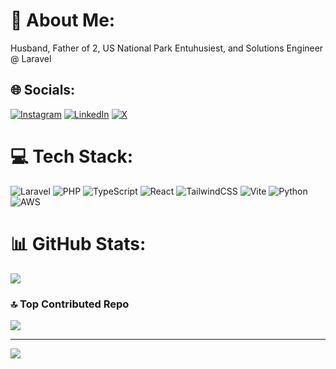 # 💫 About Me:
Husband, Father of 2, US National Park Entuhusiest, and Solutions Engineer @ Laravel

## 🌐 Socials:
[![Instagram](https://img.shields.io/badge/Instagram-%23E4405F.svg?logo=Instagram&logoColor=white)](https://instagram.com/dgarbs51) [![LinkedIn](https://img.shields.io/badge/LinkedIn-%230077B5.svg?logo=linkedin&logoColor=white)](https://linkedin.com/in/devon-garbalosa-799b9078) [![X](https://img.shields.io/badge/X-black.svg?logo=X&logoColor=white)](https://x.com/dgarbs51_) 

# 💻 Tech Stack:
![Laravel](https://img.shields.io/badge/laravel-%23FF2D20.svg?style=plastic&logo=laravel&logoColor=white) ![PHP](https://img.shields.io/badge/php-%23777BB4.svg?style=plastic&logo=php&logoColor=white) ![TypeScript](https://img.shields.io/badge/typescript-%23007ACC.svg?style=plastic&logo=typescript&logoColor=white) ![React](https://img.shields.io/badge/react-%2320232a.svg?style=plastic&logo=react&logoColor=%2361DAFB) ![TailwindCSS](https://img.shields.io/badge/tailwindcss-%2338B2AC.svg?style=plastic&logo=tailwind-css&logoColor=white) ![Vite](https://img.shields.io/badge/vite-%23646CFF.svg?style=plastic&logo=vite&logoColor=white)  ![Python](https://img.shields.io/badge/python-3670A0?style=plastic&logo=python&logoColor=ffdd54) ![AWS](https://img.shields.io/badge/AWS-%23FF9900.svg?style=plastic&logo=amazon-aws&logoColor=white)
# 📊 GitHub Stats:
![](https://github-readme-stats.vercel.app/api/top-langs/?username=DGarbs51&theme=darcula&hide_border=false&include_all_commits=false&count_private=false&layout=compact)

### 🔝 Top Contributed Repo
![](https://github-contributor-stats.vercel.app/api?username=DGarbs51&limit=5&theme=dark&combine_all_yearly_contributions=true)

---
[![](https://visitcount.itsvg.in/api?id=DGarbs51&icon=0&color=0)](https://visitcount.itsvg.in)

<!-- Proudly created with GPRM ( https://gprm.itsvg.in ) -->
